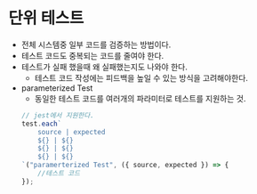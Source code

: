 # 단위 테스트

- 전체 시스템중 일부 코드를 검증하는 방법이다.
- 테스트 코드도 중복되는 코드를 줄여야 한다.
- 테스트가 실패 했을때 왜 실패했는지도 나와야 한다.
	- 테스트 코드 작성에는 피드백을 높일 수 있는 방식을 고려해야한다.
- parameterized Test
	- 동일한 테스트 코드를 여러개의 파라미터로 테스트를 지원하는 것.
	```js
	// jest에서 지원한다.
	test.each`
		source | expected
		${} | ${}
		${} | ${}
		${} | ${}
	`("paramerterized Test", ({ source, expected }) => {
		//테스트 코드
	});
	```
